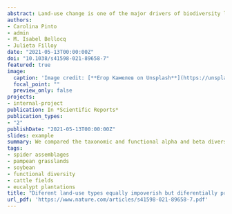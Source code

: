 ```yaml
---
abstract: Land-use change is one of the major drivers of biodiversity loss by introducing environmental modifcations, which excludes native species unable to adapt to the novel conditions. Grasslands are among the most threatened biomes; understanding the infuence of diferent land-use types on native species is crucial to achieving sustainable management policies. We hypothesized that land-use types that partially conserve the original vegetation cover would show higher taxonomic and functional diversity and similarity with native assemblages than land-use types that replace the original vegetation cover. We compared the taxonomic and functional alpha and beta diversity of spider assemblages between soybean crops, eucalypt plantations, and cattle felds with seminatural grasslands. Through null models, we assessed the standardized efect sizes to test diferences in the strength of environmental fltering among land-use types. Environmental changes introduced by diferent land-use types resulted in assemblages diferentiated in species and trait composition, taxonomically and functionally impoverished with respect to seminatural grasslands. All land-use types drove species replacement and trait loss and replacement of grassland spiders. Each land-use showed a characteristic species and trait composition. Most of the grassland traits were not lost but were under or over-represented according to the land-use type. Only in soybean crops the formation of spider communities would be mainly driven by environmental fltering. Changes in land-use decreased species diversity and modifed the composition of spider species and functional traits leading to diferentiated spider assemblages. As spider species and traits varied among land-uses, a mitigation measure against grasslands biodiversity loss could be the development of productive landscapes with a mosaic of land-use types, as each of them would provide microhabitats for species with diferent requirements. Because land-use types mainly led to the rearrangement of grassland functional trait values, most of spider functions might be conserved in mosaics of land-use types. 
authors:
- Carolina Pinto
- admin
- M. Isabel Bellocq
- Julieta Filloy
date: "2021-05-13T00:00:00Z"
doi: "10.1038/s41598-021-89658-7"
featured: true
image:
  caption: 'Image credit: [**Егор Камелев on Unsplash**](https://unsplash.com/photos/R5MgBBhrm4Q)'
  focal_point: ""
  preview_only: false
projects:
- internal-project
publication: In *Scientific Reports*
publication_types:
- "2"
publishDate: "2021-05-13T00:00:00Z"
slides: example
summary: We compared the taxonomic and functional alpha and beta diversity of spider assemblages between soybean crops, eucalypt plantations, and cattle felds with seminatural grasslands.
tags:
- spider assemblages
- pampean grasslands
- soybean
- functional diversity
- cattle fields
- eucalypt plantations
title: "Diferent land‑use types equally impoverish but diferentially preserve grassland species and functional traits of spider assemblages"
url_pdf: 'https://www.nature.com/articles/s41598-021-89658-7.pdf'
---
```




